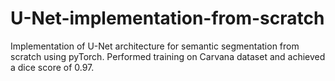 # U-Net-implementation-from-scratch
Implementation of U-Net architecture for semantic segmentation from scratch using pyTorch. Performed training on Carvana dataset and achieved a dice score of 0.97.
